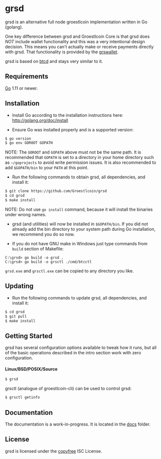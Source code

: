 grsd
====

grsd is an alternative full node groestlcoin implementation written in Go
(golang).

One key difference between grsd and Groestlcoin Core is that grsd does *NOT*
include wallet functionality and this was a very intentional design decision.
This means you can't actually make or receive payments directly with grsd.
That functionality is provided by the
[grswallet](https://github.com/Groestlcoin/grswallet).

grsd is based on [btcd](https://github.com/btcsuite/btcd) and stays
very similar to it.

## Requirements

[Go](http://golang.org) 1.11 or newer.

## Installation

- Install Go according to the installation instructions here:
  http://golang.org/doc/install

- Ensure Go was installed properly and is a supported version:

```bash
$ go version
$ go env GOROOT GOPATH
```

NOTE: The `GOROOT` and `GOPATH` above must not be the same path.  It is
recommended that `GOPATH` is set to a directory in your home directory such as
`~/goprojects` to avoid write permission issues.  It is also recommended to add
`$GOPATH/bin` to your `PATH` at this point.

- Run the following commands to obtain grsd, all dependencies, and install it:

```bash
$ git clone https://github.com/Groestlcoin/grsd
$ cd grsd
$ make install
```

NOTE: Do not use `go install` command, because it will install the binaries under wrong names.

- grsd (and utilities) will now be installed in `$GOPATH/bin`.  If you did
  not already add the bin directory to your system path during Go installation,
  we recommend you do so now.

- If you do not have GNU make in Windows just type commands from `build` section of Makefile:

```
C:\grsd> go build -o grsd .
C:\grsd> go build -o grsctl ./cmd/btcctl
```

`grsd.exe` and `grsctl.exe` can be copied to any directory you like.

## Updating

- Run the following commands to update grsd, all dependencies, and install it:

```bash
$ cd grsd
$ git pull
$ make install
```

## Getting Started

grsd has several configuration options available to tweak how it runs, but all
of the basic operations described in the intro section work with zero
configuration.

#### Linux/BSD/POSIX/Source

```bash
$ grsd
```

grsctl (analogue of groestlcoin-cli) can be used to control grsd:
```bash
$ grsctl getinfo
```

## Documentation

The documentation is a work-in-progress.  It is located in the
[docs](https://github.com/Groestlcoin/grsd/tree/grssuite/docs) folder.

## License

grsd is licensed under the [copyfree](http://copyfree.org) ISC License.
